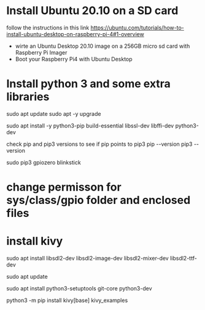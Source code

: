 # Install Ubuntu 20.10 on a SD card

follow the instructions in this link https://ubuntu.com/tutorials/how-to-install-ubuntu-desktop-on-raspberry-pi-4#1-overview
- wirte an Ubuntu Desktop 20.10 image on a 256GB micro sd card with Raspberry Pi Imager
- Boot your Raspberry Pi4 with Ubuntu Desktop

# Install python 3 and some extra libraries

sudo apt update
sudo apt -y upgrade

sudo apt install -y python3-pip build-essential libssl-dev libffi-dev python3-dev

check pip and pip3 versions to see if pip points to pip3 
pip --version
pip3 --version

sudo pip3 gpiozero blinkstick

# change permisson for sys/class/gpio folder and enclosed files

# install kivy

sudo apt install libsdl2-dev libsdl2-image-dev libsdl2-mixer-dev libsdl2-ttf-dev

sudo apt update

sudo apt install python3-setuptools git-core python3-dev

python3 -m pip install kivy[base] kivy_examples

